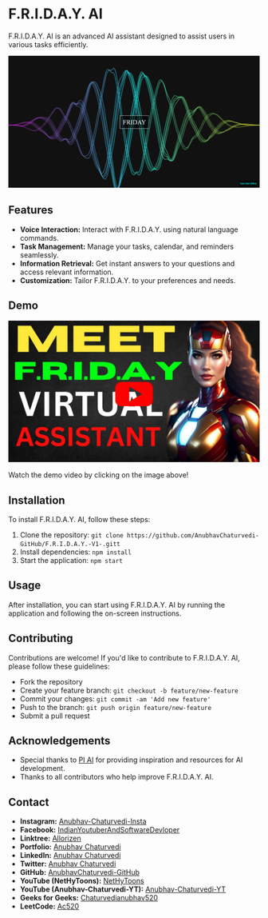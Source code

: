 # F.R.I.D.A.Y. AI

F.R.I.D.A.Y. AI is an advanced AI assistant designed to assist users in various tasks efficiently.

![F.R.I.D.A.Y. AI Logo](https://github.com/AnubhavChaturvedi-GitHub/F.R.I.D.A.Y.-V1-/blob/main/Screenshot%202024-04-25%20030347.png)

## Features

- **Voice Interaction:** Interact with F.R.I.D.A.Y. using natural language commands.
- **Task Management:** Manage your tasks, calendar, and reminders seamlessly.
- **Information Retrieval:** Get instant answers to your questions and access relevant information.
- **Customization:** Tailor F.R.I.D.A.Y. to your preferences and needs.

## Demo

[![F.R.I.D.A.Y. AI Demo](https://github.com/AnubhavChaturvedi-GitHub/F.R.I.D.A.Y.-V1-/blob/main/Fastest%20(1).png)](https://youtu.be/EPBKfcShtIA?si=MUt9xB3f8eRVjRm5)

Watch the demo video by clicking on the image above!

## Installation

To install F.R.I.D.A.Y. AI, follow these steps:

1. Clone the repository: `git clone https://github.com/AnubhavChaturvedi-GitHub/F.R.I.D.A.Y.-V1-.gitt`
2. Install dependencies: `npm install`
3. Start the application: `npm start`

## Usage

After installation, you can start using F.R.I.D.A.Y. AI by running the application and following the on-screen instructions.

## Contributing

Contributions are welcome! If you'd like to contribute to F.R.I.D.A.Y. AI, please follow these guidelines:
- Fork the repository
- Create your feature branch: `git checkout -b feature/new-feature`
- Commit your changes: `git commit -am 'Add new feature'`
- Push to the branch: `git push origin feature/new-feature`
- Submit a pull request



## Acknowledgements

- Special thanks to [PI AI](https://pi.ai) for providing inspiration and resources for AI development.
- Thanks to all contributors who help improve F.R.I.D.A.Y. AI.

## Contact

- **Instagram:** [Anubhav-Chaturvedi-Insta](https://www.instagram.com/_anubhav__chaturvedi_/)
- **Facebook:** [IndianYoutuberAndSoftwareDevloper](https://www.facebook.com/IndianYoutuberAndSoftwareDevloper)
- **Linktree:** [Allorizen](https://linktr.ee/allorizen)
- **Portfolio:** [Anubhav Chaturvedi](https://anubhavchaturvedipro-portfolio.netlify.app)
- **LinkedIn:** [Anubhav Chaturvedi](https://linkedin.com/in/anubhav-chaturvedi-)
- **Twitter:** [Anubhav Chaturvedi](https://twitter.com/AnubhavChatu)
- **GitHub:** [AnubhavChaturvedi-GitHub](https://github.com/AnubhavChaturvedi-GitHub)
- **YouTube (NetHyToons):** [NetHyToons](https://www.youtube.com/@nethytoons)
- **YouTube (Anubhav-Chaturvedi-YT):** [Anubhav-Chaturvedi-YT](https://www.youtube.com/@Anubhav_Chaturvedi)
- **Geeks for Geeks:** [Chaturvedianubhav520](https://auth.geeksforgeeks.org/user/chaturvedianubhav520)
- **LeetCode:** [Ac520](https://leetcode.com/Ac520)

